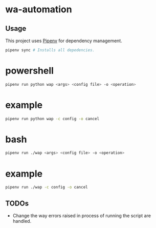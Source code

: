 # wa-automation

## Usage

This project uses [Pipenv](https://pipenv.kennethreitz.org/en/latest/) for
dependency management.

```sh
pipenv sync # Installs all depedencies.
```
# powershell
```sh
pipenv run python wap <args> <config file> -o <operation>
```
# example
```sh
pipenv run python wap -c config -o cancel
```
# bash
```sh
pipenv run ./wap <args> <config file> -o <operation>
```
# example
```sh
pipenv run ./wap -c config -o cancel
```

## TODOs
* Change the way errors raised in process of running the script are handled.
